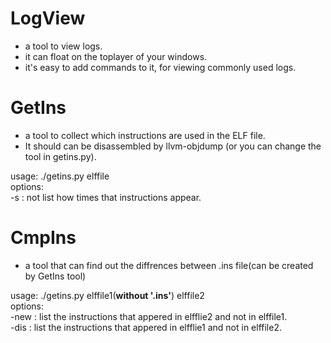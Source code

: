 # LogView
* a tool to view logs.
* it can float on the toplayer of your windows.
* it's easy to add commands to it, for viewing commonly used logs.

# GetIns
* a tool to collect which instructions are used in the ELF file.
* It should can be disassembled by llvm-objdump (or you can change the tool in getins.py).

usage: ./getins.py elffile  
options:  
-s : not list how times that instructions appear.

# CmpIns
* a tool that can find  out the diffrences between .ins file(can be created by GetIns tool)

usage: ./getins.py elffile1(**without '.ins'**) elffile2  
options:  
-new : list the instructions that appered in elfflie2 and not in elffile1.  
-dis : list the instructions that appered in elfflie1 and not in elffile2.  

